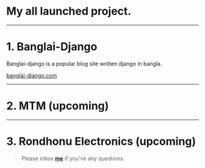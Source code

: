 # My all launched project.


---


# 1. Banglai-Django 
Banglai-django is a popular blog site written django in bangla.

[banglai-django.com](http://www.banglai-django.com/)


---


# 2. MTM (upcoming)


---

# 3. Rondhonu Electronics (upcoming)


> Please inbox **[me](https://www.facebook.com/shoriot)** if you've any questions.